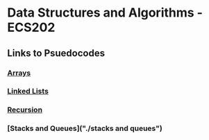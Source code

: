 # Data Structures and Algorithms - ECS202

## Links to Psuedocodes

### [Arrays](./arrays)
### [Linked Lists](./linked-lists)
### [Recursion](./recursion)
### [Stacks and Queues]("./stacks and queues")
